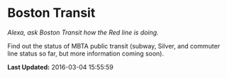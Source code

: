 # Boston Transit
*Alexa, ask Boston Transit how the Red line is doing.*

Find out the status of MBTA public transit (subway, Silver, and commuter line status so far, but more information coming soon).

**Last Updated:** 2016-03-04 15:55:59